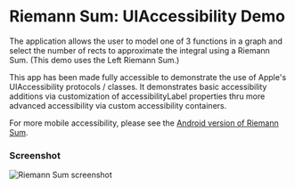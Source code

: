 Riemann Sum: UIAccessibility Demo
==========================================

The application allows the user to model one of 3 functions in a graph and select the number of rects to approximate the integral using a Riemann Sum. (This demo uses the Left Riemann Sum.)

This app has been made fully accessible to demonstrate the use of Apple's UIAccessibility protocols / classes. It demonstrates basic accessibility additions via customization of accessibilityLabel properties thru more advanced accessibility via custom accessibility containers.

For more mobile accessibility, please see the [Android version of Riemann Sum](https://github.com/spanage/riemann_sum_ax_android).


### Screenshot

![Riemann Sum screenshot](https://raw.github.com/spanage/riemann_sum_ax_ios/master/screenshot.png)